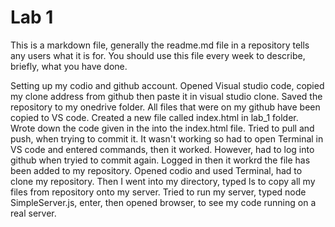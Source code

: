 # Lab 1
This is a markdown file, generally the readme.md file in a repository tells any users what it is for. You should use this file every week to describe, briefly, what you have done.

Setting up my codio and github account. Opened Visual studio code, copied my clone address from github then paste it in visual studio clone. Saved the repository to my onedrive folder. All files that were on my github have been copied to VS code. Created a new file called index.html in lab_1 folder. Wrote down the code given in the into the index.html file. Tried to pull and push, when trying to commit it. It wasn't working so had to open Terminal in VS code and entered commands, then it worked. However, had to log into github when tryied to commit again. Logged in then it workrd the file has been added to my repository. Opened codio and used Terminal, had to clone my repository. Then I went into my directory, typed ls to copy all my files from repository onto my server. Tried to run my server, typed node SimpleServer.js, enter, then opened browser, to see my code running on a real server.
